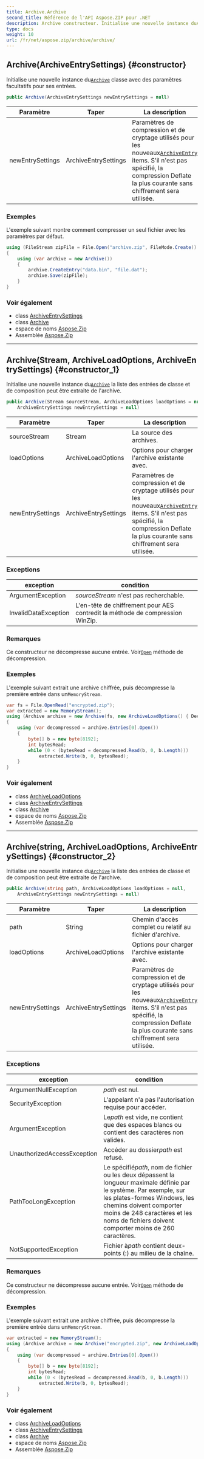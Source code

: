 ```yaml
---
title: Archive.Archive
second_title: Référence de l'API Aspose.ZIP pour .NET
description: Archive constructeur. Initialise une nouvelle instance duArchive classe avec des paramètres facultatifs pour ses entrées.
type: docs
weight: 10
url: /fr/net/aspose.zip/archive/archive/
---
```

## Archive(ArchiveEntrySettings) {#constructor}

Initialise une nouvelle instance du[`Archive`](../) classe avec des paramètres facultatifs pour ses entrées.

```csharp
public Archive(ArchiveEntrySettings newEntrySettings = null)
```

| Paramètre | Taper | La description |
| --- | --- | --- |
| newEntrySettings | ArchiveEntrySettings | Paramètres de compression et de cryptage utilisés pour les nouveaux[`ArchiveEntry`](../../archiveentry/) items. S'il n'est pas spécifié, la compression Deflate la plus courante sans chiffrement sera utilisée. |

### Exemples

L'exemple suivant montre comment compresser un seul fichier avec les paramètres par défaut.

```csharp
using (FileStream zipFile = File.Open("archive.zip", FileMode.Create))
{
    using (var archive = new Archive())
    {
        archive.CreateEntry("data.bin", "file.dat");
        archive.Save(zipFile);
    }
}
```

### Voir également

* class [ArchiveEntrySettings](../../../aspose.zip.saving/archiveentrysettings/)
* class [Archive](../)
* espace de noms [Aspose.Zip](../../archive/)
* Assemblée [Aspose.Zip](../../../)

---

## Archive(Stream, ArchiveLoadOptions, ArchiveEntrySettings) {#constructor_1}

Initialise une nouvelle instance du[`Archive`](../) la liste des entrées de classe et de composition peut être extraite de l'archive.

```csharp
public Archive(Stream sourceStream, ArchiveLoadOptions loadOptions = null, 
    ArchiveEntrySettings newEntrySettings = null)
```

| Paramètre | Taper | La description |
| --- | --- | --- |
| sourceStream | Stream | La source des archives. |
| loadOptions | ArchiveLoadOptions | Options pour charger l'archive existante avec. |
| newEntrySettings | ArchiveEntrySettings | Paramètres de compression et de cryptage utilisés pour les nouveaux[`ArchiveEntry`](../../archiveentry/) items. S'il n'est pas spécifié, la compression Deflate la plus courante sans chiffrement sera utilisée. |

### Exceptions

| exception | condition |
| --- | --- |
| ArgumentException | *sourceStream* n'est pas recherchable. |
| InvalidDataException | L'en-tête de chiffrement pour AES contredit la méthode de compression WinZip. |

### Remarques

Ce constructeur ne décompresse aucune entrée. Voir[`Open`](../../archiveentry/open/) méthode de décompression.

### Exemples

L'exemple suivant extrait une archive chiffrée, puis décompresse la première entrée dans un`MemoryStream`.

```csharp
var fs = File.OpenRead("encrypted.zip");
var extracted = new MemoryStream();
using (Archive archive = new Archive(fs, new ArchiveLoadOptions() { DecryptionPassword = "p@s$" }))
{
    using (var decompressed = archive.Entries[0].Open())
    {
        byte[] b = new byte[8192];
        int bytesRead;
        while (0 < (bytesRead = decompressed.Read(b, 0, b.Length)))
            extracted.Write(b, 0, bytesRead);
    }
}
```

### Voir également

* class [ArchiveLoadOptions](../../archiveloadoptions/)
* class [ArchiveEntrySettings](../../../aspose.zip.saving/archiveentrysettings/)
* class [Archive](../)
* espace de noms [Aspose.Zip](../../archive/)
* Assemblée [Aspose.Zip](../../../)

---

## Archive(string, ArchiveLoadOptions, ArchiveEntrySettings) {#constructor_2}

Initialise une nouvelle instance du[`Archive`](../) la liste des entrées de classe et de composition peut être extraite de l'archive.

```csharp
public Archive(string path, ArchiveLoadOptions loadOptions = null, 
    ArchiveEntrySettings newEntrySettings = null)
```

| Paramètre | Taper | La description |
| --- | --- | --- |
| path | String | Chemin d'accès complet ou relatif au fichier d'archive. |
| loadOptions | ArchiveLoadOptions | Options pour charger l'archive existante avec. |
| newEntrySettings | ArchiveEntrySettings | Paramètres de compression et de cryptage utilisés pour les nouveaux[`ArchiveEntry`](../../archiveentry/) items. S'il n'est pas spécifié, la compression Deflate la plus courante sans chiffrement sera utilisée. |

### Exceptions

| exception | condition |
| --- | --- |
| ArgumentNullException | *path* est nul. |
| SecurityException | L'appelant n'a pas l'autorisation requise pour accéder. |
| ArgumentException | Le*path* est vide, ne contient que des espaces blancs ou contient des caractères non valides. |
| UnauthorizedAccessException | Accéder au dossier*path* est refusé. |
| PathTooLongException | Le spécifié*path*, nom de fichier ou les deux dépassent la longueur maximale définie par le système. Par exemple, sur les plates-formes Windows, les chemins doivent comporter moins de 248 caractères et les noms de fichiers doivent comporter moins de 260 caractères. |
| NotSupportedException | Fichier à*path* contient deux-points (:) au milieu de la chaîne. |

### Remarques

Ce constructeur ne décompresse aucune entrée. Voir[`Open`](../../archiveentry/open/) méthode de décompression.

### Exemples

L'exemple suivant extrait une archive chiffrée, puis décompresse la première entrée dans un`MemoryStream`.

```csharp
var extracted = new MemoryStream();
using (Archive archive = new Archive("encrypted.zip", new ArchiveLoadOptions() { DecryptionPassword = "p@s$" }))
{
    using (var decompressed = archive.Entries[0].Open())
    {
        byte[] b = new byte[8192];
        int bytesRead;
        while (0 < (bytesRead = decompressed.Read(b, 0, b.Length)))
            extracted.Write(b, 0, bytesRead);
    }
}
```

### Voir également

* class [ArchiveLoadOptions](../../archiveloadoptions/)
* class [ArchiveEntrySettings](../../../aspose.zip.saving/archiveentrysettings/)
* class [Archive](../)
* espace de noms [Aspose.Zip](../../archive/)
* Assemblée [Aspose.Zip](../../../)


